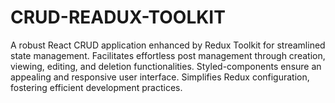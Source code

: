 # CRUD-READUX-TOOLKIT
A robust React CRUD application enhanced by Redux Toolkit for streamlined state management. Facilitates effortless post management through creation, viewing, editing, and deletion functionalities. Styled-components ensure an appealing and responsive user interface. Simplifies Redux configuration, fostering efficient development practices.
